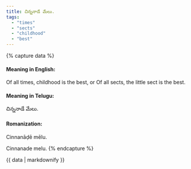 ```yaml
---
title: చిన్ననాడే మేలు.
tags:
  - "times"
  - "sects"
  - "childhood"
  - "best"
---
```


{% capture data %}
#### Meaning in English:
Of all times, childhood is the best, or
Of all sects, the little sect is the best.

#### Meaning in Telugu:
చిన్ననాడే మేలు.

#### Romanization:
Cinnanāḍē mēlu.

Cinnanade melu.
{% endcapture %}

{{ data | markdownify }}

